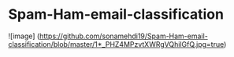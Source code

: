 # Spam-Ham-email-classification
![image] (https://github.com/sonamehdi19/Spam-Ham-email-classification/blob/master/1*_PHZ4MPzvtXWRgVQhilGfQ.jpg=true)
